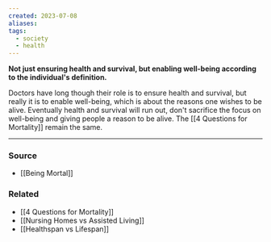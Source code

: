 ```yaml
---
created: 2023-07-08
aliases: 
tags:
  - society
  - health
---
```

**Not just ensuring health and survival, but enabling well-being according to the individual's definition.**

Doctors have long though their role is to ensure health and survival, but really it is to enable well-being, which is about the reasons one wishes to be alive. Eventually health and survival will run out, don't sacrifice the focus on well-being and giving people a reason to be alive. The [[4 Questions for Mortality]] remain the same.

****
### Source
- [[Being Mortal]]

### Related
- [[4 Questions for Mortality]]
- [[Nursing Homes vs Assisted Living]]  
- [[Healthspan vs Lifespan]]